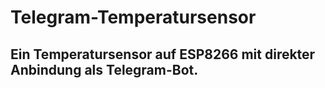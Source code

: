 # Telegram-Temperatursensor
## Ein Temperatursensor auf ESP8266 mit direkter Anbindung als Telegram-Bot.
